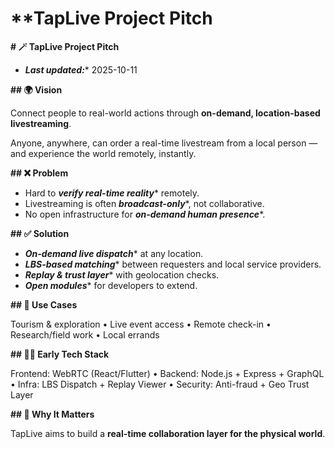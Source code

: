# **TapLive Project Pitch

**# 🪄 TapLive Project Pitch**

- ***Last updated:**** 2025-10-11

**## 🌍 Vision**

Connect people to real-world actions through ****on-demand, location-based livestreaming****.

Anyone, anywhere, can order a real-time livestream from a local person — and experience the world remotely, instantly.

**## ❌ Problem**

- Hard to ***verify real-time reality**** remotely.
- Livestreaming is often ***broadcast-only****, not collaborative.
- No open infrastructure for ***on-demand human presence****.

**## ✅ Solution**

- ***On-demand live dispatch**** at any location.
- ***LBS-based matching**** between requesters and local service providers.
- ***Replay & trust layer**** with geolocation checks.
- ***Open modules**** for developers to extend.

**## 🧭 Use Cases**

Tourism & exploration • Live event access • Remote check-in • Research/field work • Local errands

**## 🧑‍💻 Early Tech Stack**

Frontend: WebRTC (React/Flutter) • Backend: Node.js + Express + GraphQL • Infra: LBS Dispatch + Replay Viewer • Security: Anti-fraud + Geo Trust Layer

**## 🚀 Why It Matters**

TapLive aims to build a ****real-time collaboration layer for the physical world****.
